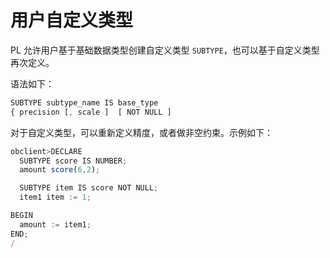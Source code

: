 用户自定义类型 
============================

PL 允许用户基于基础数据类型创建自定义类型 `SUBTYPE`，也可以基于自定义类型再次定义。 

语法如下：

```javascript
SUBTYPE subtype_name IS base_type
{ precision [, scale ]  [ NOT NULL ]
```



对于自定义类型，可以重新定义精度，或者做非空约束。示例如下：

```javascript
obclient>DECLARE
  SUBTYPE score IS NUMBER;
  amount score(6,2); 

  SUBTYPE item IS score NOT NULL;
  item1 item := 1; 

BEGIN 
  amount := item1;
END;
/
```


